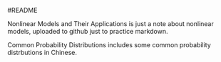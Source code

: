 #README 

Nonlinear Models and Their Applications is just a note about nonlinear models, uploaded to github just to practice markdown.

Common Probability Distributions includes some common probability distrbutions in Chinese.